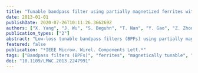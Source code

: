 ```yaml
---
title: "Tunable bandpass filter using partially magnetized ferrites with high power handling capability"
date: 2013-01-01
publishDate: 2020-07-26T10:11:26.366269Z
authors: ["X. Yang", "J. Wu", "S. Beguhn", "T. Nan", "Y. Gao", "Z. Zhou", "N. X. Sun"]
publication_types: ["2"]
abstract: "Low-loss tunable bandpass filters (BPFs) using partially magnetized ferrites is presented. A magnetic field tunable BPFs was designed based on partially magnetized yttrium iron garnet (YIG) operating at 6.17 GHz, which shows low insertion loss and a large frequency tunability of ∼ 6% under a low bias field of 100 Oe. Power handling measurement on the tunable BPF with partially magnetized YIG slab showed an IP1dB of 11.5-18 dBm within the bias field of 0 to 100 Oe, and over 30 dBm in a saturated state. © 2001-2012 IEEE."
featured: false
publication: "*IEEE Microw. Wirel. Components Lett.*"
tags: ["Bandpass filters (BPFs)", "ferrites", "magnetically tunable", "partially magnetized", "power handling", "yttrium iron garnet (YIG)"]
doi: "10.1109/LMWC.2013.2247991"
---
```


